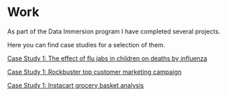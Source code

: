 <h1>Work</h1>

As part of the Data Immersion program I have completed several projects. 
  
Here you can find case studies for a selection of them. 
  
<a href="https://juliafor.github.io/juliafortuny/work/CaseStudy1">Case Study 1: The effect of flu jabs in children on deaths by influenza</a>

<a href="https://juliafor.github.io/juliafortuny/work/CaseStudy2">Case Study 1: Rockbuster top customer marketing campaign</a>

<a href="https://juliafor.github.io/juliafortuny/work/CaseStudy3">Case Study 1: Instacart grocery basket analysis</a>
